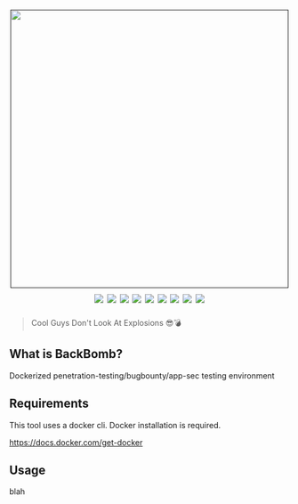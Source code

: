 <h1 align="center">
  <br>
  <a href=""><img src="https://user-images.githubusercontent.com/13212227/100126258-1329bb80-2ec1-11eb-915b-7a536a2524e0.png" alt="" width="500px;"></a>
  <br>
  <img src="https://img.shields.io/github/v/release/hahwul/backbomb?style=flat-square"> 
  <a href="https://snapcraft.io/backbomb"><img src="https://snapcraft.io/backbomb/badge.svg" /></a>
  <img src="https://img.shields.io/github/languages/top/hahwul/backbomb?style=flat-square"> <img src="https://api.codacy.com/project/badge/Grade/ea74e272d1d6486da19d469881e5c176"> <a href="https://goreportcard.com/report/github.com/hahwul/backbomb"><img src="https://goreportcard.com/badge/github.com/hahwul/backbomb"></a> <a href="https://twitter.com/intent/follow?screen_name=hahwul"><img src="https://img.shields.io/twitter/follow/hahwul?style=flat-square"></a>
  <img src="https://github.com/hahwul/backbomb/workflows/CodeQL/badge.svg">
  <img src="https://github.com/hahwul/backbomb/workflows/Docker%20Build/badge.svg">
  <img src="https://github.com/hahwul/backbomb/workflows/Go%20Build/badge.svg">
</h1>

> Cool Guys Don't Look At Explosions 😎💣

## What is BackBomb?
Dockerized penetration-testing/bugbounty/app-sec testing environment

## Requirements
This tool uses a docker cli. Docker installation is required. 

https://docs.docker.com/get-docker

## Usage
blah
